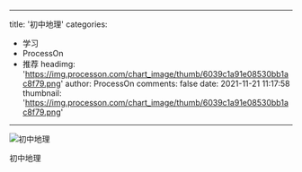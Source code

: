 
---
title: '初中地理'
categories: 
 - 学习
 - ProcessOn
 - 推荐
headimg: 'https://img.processon.com/chart_image/thumb/6039c1a91e08530bb1ac8f79.png'
author: ProcessOn
comments: false
date: 2021-11-21 11:17:58
thumbnail: 'https://img.processon.com/chart_image/thumb/6039c1a91e08530bb1ac8f79.png'
---

<div>   
<img class="thumb" alt="初中地理" src="https://img.processon.com/chart_image/thumb/6039c1a91e08530bb1ac8f79.png" referrerpolicy="no-referrer">
<p>初中地理</p>  
</div>
            